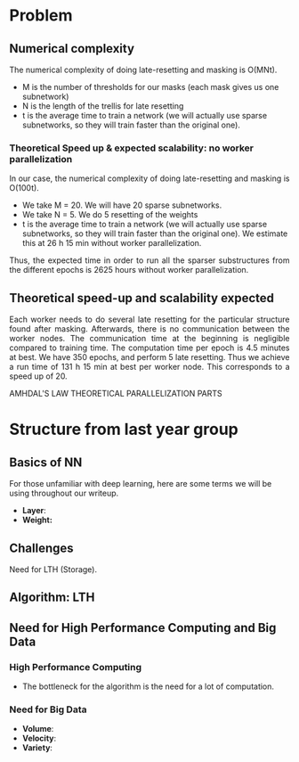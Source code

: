 # Problem

## Numerical complexity

The numerical complexity of doing late-resetting and masking is O(MNt). 

- M is the number of thresholds for our masks (each mask gives us one subnetwork)
- N is the length of the trellis for late resetting  
- t is the average time to train a network (we will actually use 
sparse subnetworks, so they will train faster than the original one).

### Theoretical Speed up & expected scalability: no worker parallelization

<p align="justify"> In our case, the numerical complexity of doing late-resetting and masking is O(100t). </p>

- We take M = 20. We will have 20 sparse subnetworks.
- We take N = 5. We do 5 resetting of the weights
- t is the average time to train a network (we will actually use sparse subnetworks, so they will train faster than the original one). We estimate this at 26 h 15 min without worker parallelization. 

<p align="justify"> Thus, the expected time in order to run all the sparser substructures from the different epochs is 
2625 hours without worker parallelization. </p>


## Theoretical speed-up and scalability expected


<p align="justify"> Each worker needs to do several late resetting for the particular structure found after masking. Afterwards, there is no communication between the worker nodes. The communication time at the beginning is negligible compared to training time. The computation time per epoch is 4.5 minutes at best. We have 350 epochs, and perform 5 late resetting. Thus we achieve a run time of 131 h 15 min at best per worker node. This corresponds to a speed up of 20. </p> 



AMHDAL'S LAW
THEORETICAL PARALLELIZATION PARTS 






# Structure from last year group

## Basics of NN

For those unfamiliar with deep learning, here are some terms we will be using throughout our writeup.

- **Layer**:  
- **Weight:** 


## Challenges

Need for LTH (Storage).

## Algorithm: LTH


## Need for High Performance Computing and Big Data

### High Performance Computing

- The bottleneck for the algorithm is the need for a lot of computation. 

### Need for Big Data

- **Volume**:  
- **Velocity**: 
- **Variety**: 
